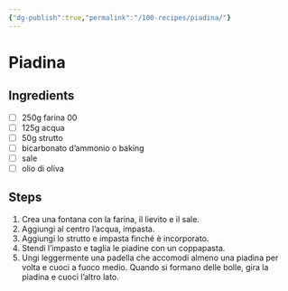 ```yaml
---
{"dg-publish":true,"permalink":"/100-recipes/piadina/"}
---
```


# Piadina
## Ingredients
- [ ] 250g farina 00
- [ ] 125g acqua
- [ ] 50g strutto
- [ ] bicarbonato d’ammonio o baking
- [ ] sale
- [ ] olio di oliva
## Steps
1. Crea una fontana con la farina, il lievito e il sale.
2. Aggiungi al centro l’acqua, impasta.
3. Aggiungi lo strutto e impasta finché è incorporato.
4. Stendi l’impasto e taglia le piadine con un coppapasta.
5. Ungi leggermente una padella che accomodi almeno una piadina per volta e cuoci a fuoco medio. Quando si formano delle bolle, gira la piadina e cuoci l’altro lato.